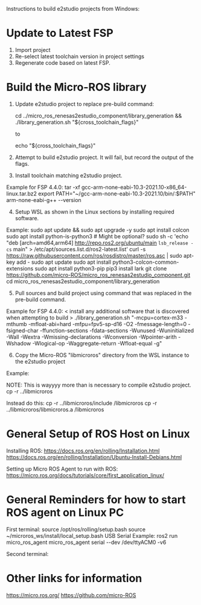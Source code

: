 Instructions to build e2studio projects from Windows:

# Update to Latest FSP
1. Import project
2. Re-select latest toolchain version in project settings
3. Regenerate code based on latest FSP.

# Build the Micro-ROS library
1. Update e2studio project to replace pre-build command:

    cd ../micro_ros_renesas2estudio_component/library_generation && ./library_generation.sh "${cross_toolchain_flags}"

	to
	
	echo "${cross_toolchain_flags}"

2. Attempt to build e2studio project. It will fail, but record the output of the flags.
3. Install toolchain matching e2studio project.

Example for FSP 4.4.0:
tar -xf gcc-arm-none-eabi-10.3-2021.10-x86_64-linux.tar.bz2
export PATH="~/gcc-arm-none-eabi-10.3-2021.10/bin/:$PATH"
arm-none-eabi-g++ --version

4. Setup WSL as shown in the Linux sections by installing required software.

Example:
sudo apt update && sudo apt upgrade -y
sudo apt install colcon
sudo apt install python-is-python3 # Might be optional?
sudo sh -c 'echo "deb [arch=amd64,arm64] http://repo.ros2.org/ubuntu/main `lsb_release -cs` main" > /etc/apt/sources.list.d/ros2-latest.list'
curl -s https://raw.githubusercontent.com/ros/rosdistro/master/ros.asc | sudo apt-key add -
sudo apt update
sudo apt install python3-colcon-common-extensions
sudo apt install python3-pip
pip3 install lark
git clone https://github.com/micro-ROS/micro_ros_renesas2estudio_component.git
cd micro_ros_renesas2estudio_component/library_generation

5. Pull sources and build project using command that was replaced in the pre-build command.

Example for FSP 4.4.0:
< install any additional software that is discovered when attempting to build >
./library_generation.sh "-mcpu=cortex-m33 -mthumb -mfloat-abi=hard -mfpu=fpv5-sp-d16 -O2 -fmessage-length=0 -fsigned-char -ffunction-sections -fdata-sections -Wunused -Wuninitialized -Wall -Wextra -Wmissing-declarations -Wconversion -Wpointer-arith -Wshadow -Wlogical-op -Waggregate-return -Wfloat-equal  -g"

6. Copy the Micro-ROS "libmicroros" directory from the WSL instance to the e2studio project

Example:

NOTE: This is wayyyy more than is necessary to compile e2studio project.
cp -r ../libmicroros <insert e2studio project path here>

Instead do this:
cp -r ../libmicroros/include <insert e2studio project path here>/libmicroros
cp -r ../libmicroros/libmicroros.a <insert e2studio project path here>/libmicroros


# General Setup of ROS Host on Linux
Installing ROS:
https://docs.ros.org/en/rolling/Installation.html
https://docs.ros.org/en/rolling/Installation/Ubuntu-Install-Debians.html

Setting up Micro ROS Agent to run with ROS:
https://micro.ros.org/docs/tutorials/core/first_application_linux/
 
# General Reminders for how to start ROS agent on Linux PC
First terminal:
source /opt/ros/rolling/setup.bash
source ~/microros_ws/install/local_setup.bash
USB Serial Example:
ros2 run micro_ros_agent micro_ros_agent serial --dev /dev/ttyACM0 -v6

Second terminal:

# Other links for information
https://micro.ros.org/
https://github.com/micro-ROS